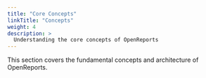 ```yaml
---
title: "Core Concepts"
linkTitle: "Concepts"
weight: 4
description: >
  Understanding the core concepts of OpenReports
---
```


This section covers the fundamental concepts and architecture of OpenReports. 